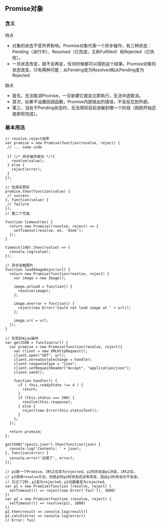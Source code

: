 ## Promise对象

### 含义

特点

 - 对象的状态不受外界影响。Promise对象代表一个异步操作，有三种状态：Pending（进行中）、Resolved（已完成，又称Fulfilled）和Rejected（已失败）。
 - 一旦状态改变，就不会再变，任何时候都可以得到这个结果。Promise对象的状态改变，只有两种可能：从Pending变为Resolved和从Pending变为Rejected
 
 缺点
 
 - 首先，无法取消Promise，一旦新建它就会立即执行，无法中途取消。
 - 其次，如果不设置回调函数，Promise内部抛出的错误，不会反应到外部。
 - 第三，当处于Pending状态时，无法得知目前进展到哪一个阶段（刚刚开始还是即将完成）。
 
 
 ### 基本用法
 
 ```
 // resolve,reject自带
 var promise = new Promise(function(resolve, reject) {
  // ... some code

  if (/* 异步操作成功 */){
    resolve(value);
  } else {
    reject(error);
  }
});

// 生成实例后
promise.then(function(value) {
  // success
}, function(value) {
  // failure
});
// 第二个可选
```

```
function timeout(ms) {
  return new Promise((resolve, reject) => {
    setTimeout(resolve, ms, 'done');
  });
}

timeout(100).then((value) => {
  console.log(value);
});

// 异步加载图片
function loadImageAsync(url) {
  return new Promise(function(resolve, reject) {
    var image = new Image();

    image.onload = function() {
      resolve(image);
    };

    image.onerror = function() {
      reject(new Error('Could not load image at ' + url));
    };

    image.src = url;
  });
}
```

```
// 实现的Ajax操作
var getJSON = function(url) {
  var promise = new Promise(function(resolve, reject){
    var client = new XMLHttpRequest();
    client.open("GET", url);
    client.onreadystatechange = handler;
    client.responseType = "json";
    client.setRequestHeader("Accept", "application/json");
    client.send();

    function handler() {
      if ( this.readyState !== 4 ) {
        return;
      }
      if (this.status === 200) {
        resolve(this.response);
      } else {
        reject(new Error(this.statusText));
      }
    };
  });

  return promise;
};

getJSON("/posts.json").then(function(json) {
  console.log('Contents: ' + json);
}, function(error) {
  console.error('出错了', error);
});
```

```
// p1是一个Promise，3秒之后变为rejected。p2的状态由p1决定，1秒之后，
// p2调用resolve方法，但是此时p1的状态还没有改变，因此p2的状态也不会变。
// 又过了2秒，p1变为rejected，p2也跟着变为rejected。
var p1 = new Promise(function (resolve, reject) {
  setTimeout(() => reject(new Error('fail')), 3000)
})
var p2 = new Promise(function (resolve, reject) {
  setTimeout(() => resolve(p1), 1000)
})
p2.then(result => console.log(result))
p2.catch(error => console.log(error))
// Error: fail
```













